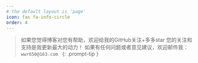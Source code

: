 ```yaml
---
# the default layout is 'page'
icon: fas fa-info-circle
order: 4
---
```


> 如果您觉得博客对您有帮助，欢迎给我的GitHub关注+多多star
> 您的关注和支持是我更新最大的动力！
> 如果有任何问题或者意见建议，欢迎邮件我：`wwr650@163.com `
{: .prompt-tip }

